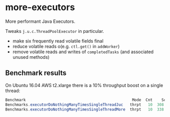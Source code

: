 # more-executors
More performant Java Executors.

Tweaks `j.u.c.ThreadPoolExecutor` in particular.

* make six frequently read volatile fields final
* reduce volatile reads o(e.g. `ctl.get()` in `addWorker`)
* remove volatile reads and writes of `completedTasks` (and associated unused methods)

## Benchmark results
On Ubuntu 16.04 AWS t2.xlarge there is a 10% throughput boost on a single thread:

```java
Benchmark                                               Mode  Cnt    Score   Error  Units
Benchmarks.executorDoNothingManyTimesSingleThreadJuc   thrpt   10  308.426 ± 2.141  ops/s
Benchmarks.executorDoNothingManyTimesSingleThreadMore  thrpt   10  338.532 ± 1.606  ops/s
```
